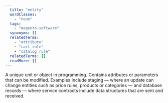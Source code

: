 ```yaml
---
  title: "entity"
  wordClasses:
    - "noun"
  tags:
    - "magento-software"
  synonyms: []
  relatedTerms:
    - "attribute"
    - "cart rule"
    - "catalog rule"
  relatedTerms: []
  readMore: []
---
```

A unique unit or object in programming. Contains attributes or parameters that can be modified. Examples include staging — where an update can change entities such as price rules, products or categories — and database records — where service contracts include data structures that are sent and received.
